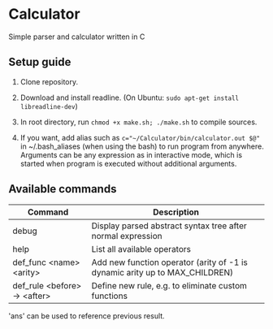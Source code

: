 # Calculator
Simple parser and calculator written in C

## Setup guide
1. Clone repository.

2. Download and install readline. (On Ubuntu: ```sudo apt-get install libreadline-dev```)

3. In root directory, run ```chmod +x make.sh; ./make.sh``` to compile sources.

4. If you want, add alias such as ```c="~/Calculator/bin/calculator.out $@"``` in ~/.bash_aliases (when using the bash) to run program from anywhere. Arguments can be any expression as in interactive mode, which is started when program is executed without additional arguments.

## Available commands  
| Command | Description |
| --- | --- |
| debug | Display parsed abstract syntax tree after normal expression |
| help | List all available operators |
| def_func \<name\> \<arity\> | Add new function operator (arity of -1 is dynamic arity up to MAX_CHILDREN) |
| def_rule \<before\> -> \<after\> | Define new rule, e.g. to eliminate custom functions |

'ans' can be used to reference previous result.

